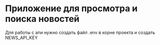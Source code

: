 # Приложение для просмотра и поиска новостей
Для работы с апи нужно создать файл .env в корне проекта и создать NEWS_API_KEY
